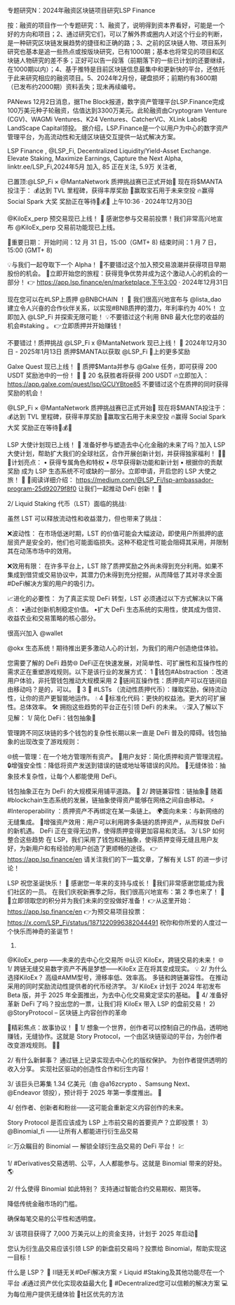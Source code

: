 专题研究N：2024年融资区块链项目研究LSP Finance

按：融资的项目作一个专题研究：1、融资了，说明得到资本界看好，可能是一个好的方向和项目；2、通过研究它们，可以了解外界或圈内人对这个行业的判断，是一种研究区块链发展趋势的捷径和正确的路；3、之前的区块链人物、项目系列研究也基本是追一些热点或按版块研究，已有1000期；基本也将常见的项目和区块链人物研究的差不多；正好可以告一段落（前期落下的一些已计划的还要继续，在1000期以内）；4、基于推特是目前区块链信息最集中和更新快的平台，还依托于此来研究相应的融资项目。5、2024年2月份，硬盘损坏；前期约有3600期（已发布约2000期）资料丢失；现未再续编号。

PANews 12月2日消息，据The Block报道，数字资产管理平台LSP.Finance完成100万美元种子轮融资，估值达到3300万美元。此轮融资由Cryptogram Venture (CGV)、WAGMi Ventures、K24 Ventures、CatcherVC、XLink Labs和LandScape Capital领投。
据介绍，LSP.Finance是一个以用户为中心的数字资产管理平台，为高流动性和无缝区块链交互提供一站式解决方案。

LSP Finance
,
@LSP_Fi,
Decentralized Liquidity/Yield-Asset Exchange.
Elevate Staking, Maximize Earnings, Capture the Next Alpha,
linktr.ee/LSP_Fi,2024年5月 加入,
85 正在关注,
5.9万 关注者,

已置顶:@LSP_Fi
 × 
@MantaNetwork
质押挑战赛已正式开始🎉
现在将$MANTA投注于：
💰达到 TVL 里程碑，获得丰厚奖励
💎赢取宝石用于未来空投
🔥赢得 Social Spark 大奖
奖励正在等待🤑💰🚀
上午10:36 · 2024年12月30日

@KiloEx_perp
预交易现已上线！ 🚀
感谢您参与交易前投票！我们非常高兴地宣布
@KiloEx_perp
交易前功能现已上线。

📅重要日期：
开始时间：12 月 31 日，15:00（GMT+ 8)
结束时间：1 月 7 日，15:00 (GMT+ 8)

💡与我们一起夺取下一个 Alpha！
🔑不要错过这个加入预交易浪潮并获得项目早期股份的机会。
🎯立即开始您的旅程：获得竞争优势并成为这个激动人心的机会的一部分！
👉 https://app.lsp.finance/en/marketplace,下午3:00 · 2024年12月31日

现在您可以在#LSP上质押
@BNBCHAIN
 ！ 🚀
我们很高兴地宣布与
@lista_dao
建立令人兴奋的合作伙伴关系，以实现#BNB质押的潜力，年利率约为 40%！
立即加入
@LSP_Fi
并探索无限可能！
💡不要错过这个利用 BNB 最大化您的收益的机会#staking 。
👉立即质押并开始赚钱！

不要错过！质押挑战
@LSP_Fi
 x 
@MantaNetwork
现已上线！
📅 2024年12月30日 - 2025年1月13日
质押$MANTA以获取
@LSP_Fi
 🌊上的更多奖励

Galxe Quest 现已上线！ 🤩
质押$Manta并参与
@Galxe
任务，即可获得 200 USDT 奖励池中的一份！ 🌟
🎁 20 名获胜者将获得 200 USDT
🔥立即加入： https://app.galxe.com/quest/lsp/GCUYBtoe85
不要错过这个在质押的同时获得奖励的机会！

@LSP_Fi
 × 
@MantaNetwork
质押挑战赛已正式开始🎉
现在将$MANTA投注于：
💰达到 TVL 里程碑，获得丰厚奖励
💎赢取宝石用于未来空投
🔥赢得 Social Spark 大奖
奖励正在等待🤑💰🚀

LSP 大使计划现已上线！ 🌟
准备好参与塑造去中心化金融的未来了吗？加入 LSP 大使计划，帮助扩大我们的全球社区，合作开展创新计划，并获得独家福利！ 🚀🤝
🦋计划亮点：
• 获得专属角色和特权
• 尽早获得新功能和新计划
• 根据你的贡献奖励
成为 LSP 生态系统不可或缺的一部分。立即申请，开启您的 LSP 大使之旅！ 🤩
📜阅读详细介绍： https://medium.com/@LSP_Fi/lsp-ambassador-program-25d92079f8f0
让我们一起推动 DeFi 创新！ 💎

2/ Liquid Staking 代币（LST）面临的挑战💧

虽然 LST 可以释放流动性和收益潜力，但也带来了挑战：

❌波动性：
在市场低迷时期，LST 的价值可能会大幅波动，即使用户所抵押的底层资产是安全的，他们也可能面临损失。这种不稳定性可能会阻碍其采用，并限制其在动荡市场中的效用。

❌效用有限：
在许多平台上，LST 除了质押奖励之外尚未得到充分利用。如果不集成到借贷或交易协议中，其潜力仍未得到充分挖掘，从而降低了其对寻求全面#DeFi解决方案的用户的吸引力。

📈进化的必要性：
为了真正实现 DeFi 转型，LST 必须通过以下方式解决以下痛点：
•通过创新机制稳定价值。
•扩大 DeFi 生态系统的实用性，使其成为借贷、收益农业和交易策略的核心部分。

很高兴加入
@wallet
 
@okx
生态系统！期待推出更多激动人心的计划，为我们的用户创造绝佳体验。 

您需要了解的 DeFi 趋势🌐
DeFi正在快速发展，对简单性、可扩展性和互操作性的需求正在重塑游戏规则。以下是该行业的发展方式：
1 ⃣钱包#Abstraction ：改进用户体验，非托管钱包推动大规模采用
2 ⃣链间互操作性：质押资产可以在链间自由移动吗？是的，可以。 🔗
3 ⃣ #LSTs （流动性质押代币）：赚取奖励，保持流动性，让你的资产更智能地运作。 💧
4 ⃣标准化代码：更快的权益池。更大的可扩展性。总体效率。 🛠️
拥抱这些趋势的平台正在引领 DeFi 的未来。
💡深入了解以下见解：
1/ 简化 DeFi：钱包抽象💼

管理跨不同区块链的多个钱包的复杂性长期以来一直是 DeFi 普及的障碍。钱包抽象的出现改变了游戏规则：

🌐统一管理：在一个地方管理所有资产。
🎯用户友好：简化质押和资产管理流程。
🔒增强安全性：降低将资产发送到错误的链或地址等错误的风险。
🚀无缝体验：抽象技术复杂性，让每个人都能使用 DeFi。

钱包抽象正在为 DeFi 的大规模采用铺平道路。 🧵
2/ 跨链兼容性：链抽象🔗
随着#blockchain生态系统的发展，链抽象使得资产能够在网络之间自由移动。
⚡ #Interoperability ：质押资产不再绑定在某一条链上。
🌍面向未来：与新网络的无缝集成。
💱增强资产效用：用户可以利用跨多条链的质押资产，从而释放 DeFi 的新机遇。
DeFi 正在变得无边界，使得质押变得更加容易和灵活。 
3/ LSP 如何整合这些趋势
在 LSP，我们采用了钱包和链抽象，使得质押变得无缝且用户友好，为新用户和有经验的用户创造了更顺畅的途径。
👉 https://app.lsp.finance/en
请关注我们的下一篇文章，了解有关 LST 的进一步讨论！

 LSP 祝您圣诞快乐！ 🎄
感谢您一年来的支持与成长！ 🌟我们非常感谢您能成为我们社区的一员。
在我们庆祝新赛季之际，我们很高兴地宣布：第 2 季也来了！ 🎉
💎立即领取您的积分并为我们未来的空投做好准备！
👉从这里开始： https://app.lsp.finance/en
👉为预交易项目投票： https://x.com/LSP_Fi/status/1871220996382044491
祝你和你所爱的人度过一个快乐而神奇的圣诞节！

1) 
@KiloEx_perp
 ——未来的去中心化交易所
🌐认识 KiloEx，跨链交易的未来！ 🌐
1/ 跨链无缝交易数字资产不再是梦想——KiloEx 正在将其变成现实。 💡
2/ 为什么选择KiloEx？
高级#AMM型号，滑移率低、效率高。
多链和跨链兼容性。
在推动采用的同时奖励流动性提供者的代币经济学。
3/ KiloEx 计划于 2024 年初发布 Beta 版，并于 2025 年全面推出，为去中心化交易奠定坚实的基础。 🔗
4/ 准备好革新 DeFi 了吗？投出您的一票，让我们将 KiloEx 带入 LSP 的盘前交易！
2) 
@StoryProtocol
 – 区块链上内容创作的革命

🚨精彩焦点：故事协议！ 🚨
1/ 想象一个世界，创作者可以控制自己的作品，透明地赚钱，无缝协作。这就是 Story Protocol，一个由区块链驱动的平台，为创作者改变游戏规则。 📖✨

2/ 有什么新鲜事？
通过链上记录实现去中心化的版权保护。
为创作者提供透明的收入分享。
实现社区驱动的创造性合作和衍生内容！

3/ 该巨头已筹集 1.34 亿美元（由
@a16zcrypto
 、Samsung Next、 
@Endeavor
领投），预计将于 2025 年第一季度推出。 🚀

4/ 创作者、创新者和粉丝——这可能会重新定义内容创作的未来。

Story Protocol 是否应该成为 LSP 上市前交易的首要资产？立即投票！
3） 
@Binomial_fi
 ——让所有人都能进行衍生品交易

💹万众瞩目的 Binomial — 解锁全球衍生品交易的 DeFi 平台！ 💹

1/ #Derivatives交易透明、公平，人人都能参与。这就是 Binomial 带来的好处。 🌎

2/ 什么使得 Binomial 如此特别？
支持通过智能合约交易期权、期货等。

降低传统金融市场的门槛。

确保每笔交易的公平性和透明度。

3/ 该项目获得了 7,000 万美元以上的资金支持，计划于 2025 年启动🚀

您认为衍生品交易应该引领 LSP 的新盘前交易吗？投票给 Binomial，帮助实现这一目标！

什么是 LSP？ 🤔
⛓️链无关#DeFi解决方案
⚡ Liquid #Staking及其他功能尽在一个平台
💰通过资产优化实现收益最大化
🌉 #Decentralized您可以信赖的解决方案
💻为每位用户提供无缝体验
🌟社区优先的方法

